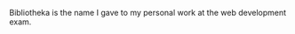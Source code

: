 Bibliotheka is the name I gave to my personal work at the web development exam.

<!--
    1. Créer une interface utilisateur avec HTML et CSS pour permettre à l'utilisateur d'intéragir avec la bibliothèque.
    Zones pour AJOUTER un nouveau livre, afficher la LISTE des livres, afficher les DÉTAILS d'un livre sélectionné.

    2. Assurer que les champs de saisie pour ajouter ou mettre à jour un livre sont validés avant d'ajouter ou de modifier des données.


    3. événements JS pour géer les intéractions de l'utilisateur avec l'interface

    4. Fonctionnalité gestion des catégories pour organiser les livres dans la bibliothèque.
    Permettre aux utilisateurs d'ajouter, de modifier, et de supprimer des catégories, ainsi que d'attribuer des catégories à chaque livre.
    Utiliser un fichier JSON pour stocker les données des livres.

    5. fonctions JS pour charger, ajouter, répertorier, supprimer et mettre à jour les livres dans la bibliothèque. Utiliser le même fichier JSON pour stocker les données des livres.

    6. fonctionnalité de recherche avancée à l'application de gestion de bibliothèque qui permet à l'utilisateur de spécifier des critère de recherche avancés: fourchette de dates de publication, le nombre de pages, et autres propriétés spécifiques.

    7. Améliorer l'expérience utilisateur de l'application en ajoutant une fonction de suggestion automatique lors de la saisie dans le champ de recherche.

    8. Ajouter des fonctionnalités de tri et de filtrage dynamiques. Permettre à l'utilisateur de trier la liste des livres par titre, auteur, date de publication ou tout autre critère pertinent en cliquant sur les en-têtes de colonne correspondants.

    9. Implémenter une fonctionnalité de pagination pour gérer l'affichage des résultats de recherche et de la liste des livres.

    10. Fournir une interface réative et s'adaptant à différentes tailles d'écran.
-->